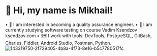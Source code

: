 # 👋 Hi, my name is Mikhail!
• 👀 I am interested in becoming a quality assurance engineer.
• 🌱 I am currently studying software testing on course Vadim Ksendzov ksendzov.com
• 🗺️ I work with tools: DevTools, PostgreSQL, GitBash, Charles, Fiddler, Android Studio, Postman, Python.
![143319750-2f729405-4b8a-4f73-8e16-b5c7780517fc](https://user-images.githubusercontent.com/95180913/146676427-ad40f88e-0049-4b70-b67a-485fa23b5467.png)
